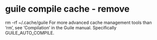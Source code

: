 # guile compile cache - remove

rm -rf ~/.cache/guile
For more advanced cache management tools than ‘rm’, see ‘Compilation’ in the Guile manual.
Specifically GUILE_AUTO_COMPILE.